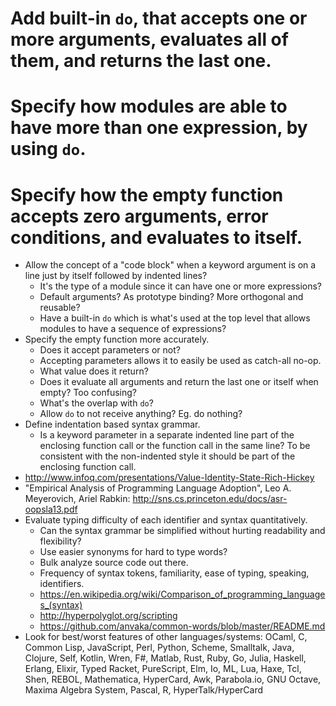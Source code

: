 # Add built-in `do`, that accepts one or more arguments, evaluates all of them, and returns the last one.
# Specify how modules are able to have more than one expression, by using `do`.
# Specify how the empty function accepts zero arguments, error conditions, and evaluates to itself.

- Allow the concept of a "code block" when a keyword argument is on a line just by itself followed by indented lines?
  - It's the type of a module since it can have one or more expressions?
  - Default arguments? As prototype binding? More orthogonal and reusable?
  - Have a built-in `do` which is what's used at the top level that allows modules to have a sequence of expressions?
- Specify the empty function more accurately. 
  - Does it accept parameters or not?
  - Accepting parameters allows it to easily be used as catch-all no-op.
  - What value does it return?
  - Does it evaluate all arguments and return the last one or itself when empty? Too confusing?
  - What's the overlap with `do`?
  - Allow `do` to not receive anything? Eg. do nothing?
- Define indentation based syntax grammar.
  - Is a keyword parameter in a separate indented line part of the enclosing function call or the function call in the same line? To be consistent with the non-indented style it should be part of the enclosing function call.
- http://www.infoq.com/presentations/Value-Identity-State-Rich-Hickey
- "Empirical Analysis of Programming Language Adoption", Leo A. Meyerovich, Ariel Rabkin: http://sns.cs.princeton.edu/docs/asr-oopsla13.pdf
- Evaluate typing difficulty of each identifier and syntax quantitatively.
  - Can the syntax grammar be simplified without hurting readability and flexibility?
  - Use easier synonyms for hard to type words?
  - Bulk analyze source code out there.
  - Frequency of syntax tokens, familiarity, ease of typing, speaking, identifiers.
  - https://en.wikipedia.org/wiki/Comparison_of_programming_languages_(syntax)
  - http://hyperpolyglot.org/scripting
  - https://github.com/anvaka/common-words/blob/master/README.md
- Look for best/worst features of other languages/systems: OCaml, C, Common Lisp, JavaScript, Perl, Python, Scheme, Smalltalk, Java, Clojure, Self, Kotlin, Wren, F#, Matlab, Rust, Ruby, Go, Julia, Haskell, Erlang, Elixir, Typed Racket, PureScript, Elm, Io, ML, Lua, Haxe, Tcl, Shen, REBOL, Mathematica, HyperCard, Awk, Parabola.io, GNU Octave, Maxima Algebra System, Pascal, R, HyperTalk/HyperCard
